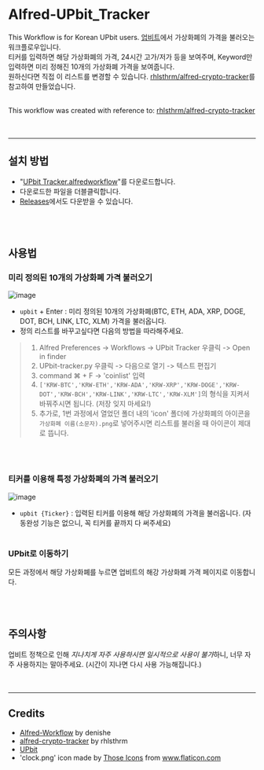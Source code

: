 # Alfred-UPbit_Tracker
This Workflow is for Korean UPbit users.
[업비트](https://upbit.com/home)에서 가상화폐의 가격을 불러오는 워크플로우입니다.  
티커를 입력하면 해당 가상화폐의 가격, 24시간 고가/저가 등을 보여주며, Keyword만 입력하면 미리 정해진 10개의 가상화폐 가격을 보여줍니다.    
원하신다면 직접 이 리스트를 변경할 수 있습니다. [rhlsthrm/alfred-crypto-tracker](https://github.com/rhlsthrm/alfred-crypto-tracker)를 참고하여 만들었습니다.<br/><br/>
  
This workflow was created with reference to: [rhlsthrm/alfred-crypto-tracker](https://github.com/rhlsthrm/alfred-crypto-tracker)<br/><br/><br/>
  
-------------------
## 설치 방법
* "[UPbit Tracker.alfredworkflow](https://github.com/custardcream98/Alfred-UPbit_Tracker/raw/main/UPbit%20Tracker.alfredworkflow)"를 다운로드합니다.
* 다운로드한 파일을 더블클릭합니다.
* [Releases](https://github.com/custardcream98/Alfred-UPbit_Tracker/releases)에서도 다운받을 수 있습니다.<br/><br/><br/><br/>


## 사용법
### 미리 정의된 10개의 가상화폐 가격 불러오기
![image](https://user-images.githubusercontent.com/87423085/130837496-4aa40c88-4fbf-49d1-b314-81761432c44f.png)
* ```upbit``` + Enter : 미리 정의된 10개의 가상화폐(BTC, ETH, ADA, XRP, DOGE, DOT, BCH, LINK, LTC, XLM) 가격을 불러옵니다.
* 정의 리스트를 바꾸고싶다면 다음의 방법을 따라해주세요.
>1. Alfred Preferences -> Workflows -> UPbit Tracker 우클릭 -> Open in finder
>2. UPbit-tracker.py 우클릭 -> 다음으로 열기 -> 텍스트 편집기
>3. command ⌘ + F -> 'coinlist' 입력
>4. ```['KRW-BTC','KRW-ETH','KRW-ADA','KRW-XRP','KRW-DOGE','KRW-DOT','KRW-BCH','KRW-LINK','KRW-LTC','KRW-XLM']```의 형식을 지켜서 바꿔주시면 됩니다. (저장 잊지 마세요!)
>5. 추가로, 1번 과정에서 열었던 폴더 내의 'icon' 폴더에 가상화폐의 아이콘을 ```가상화폐 이름(소문자).png```로 넣어주시면 리스트를 불러올 때 아이콘이 제대로 뜹니다.

<br/><br/>
### 티커를 이용해 특정 가상화폐의 가격 불러오기
![image](https://user-images.githubusercontent.com/87423085/130837559-b9d2debf-2ce0-42f4-937e-8639a8261531.png)
* ```upbit {Ticker}``` : 입력된 티커를 이용해 해당 가상화폐의 가격을 불러옵니다. (자동완성 기능은 없으니, 꼭 티커를 끝까지 다 써주세요)
<br/><br/>
### UPbit로 이동하기
모든 과정에서 해당 가상화폐를 누르면 업비트의 해강 가상화폐 가격 페이지로 이동합니다.
<br/><br/><br/><br/>
## 주의사항
업비트 정책으로 인해 *지나치게 자주 사용하시면 일시적으로 사용이 불가*하니, 너무 자주 사용하지는 말아주세요. (시간이 지나면 다시 사용 가능해집니다.)<br/><br/><br/>  

--------------------
## Credits
* [Alfred-Workflow](https://github.com/deanishe/alfred-workflow) by denishe
* [alfred-crypto-tracker](https://github.com/rhlsthrm/alfred-crypto-tracker) by rhlsthrm
* [UPbit](https://upbit.com/home)
* 'clock.png' icon made by <a href="https://www.flaticon.com/authors/those-icons" title="Those Icons">Those Icons</a> from <a href="https://www.flaticon.com/" title="Flaticon">www.flaticon.com</a></div>
